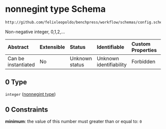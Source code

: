 # nonnegint type Schema

```txt
http://github.com/felixleopoldo/benchpress/workflow/schemas/config.schema.json#/definitions/flexnonnegint/anyOf/0
```

Non-negative integer, 0,1,2,...

| Abstract            | Extensible | Status         | Identifiable            | Custom Properties | Additional Properties | Access Restrictions | Defined In                                                       |
| :------------------ | :--------- | :------------- | :---------------------- | :---------------- | :-------------------- | :------------------ | :--------------------------------------------------------------- |
| Can be instantiated | No         | Unknown status | Unknown identifiability | Forbidden         | Allowed               | none                | [config.schema.json*](config.schema.json "open original schema") |

## 0 Type

`integer` ([nonnegint type](config-definitions-nonnegint-type.md))

## 0 Constraints

**minimum**: the value of this number must greater than or equal to: `0`
